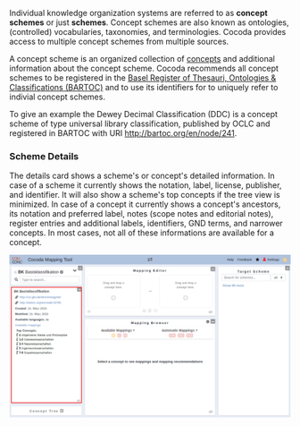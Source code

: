 Individual knowledge organization systems are referred to as **concept schemes** or just **schemes**. Concept schemes are also known as ontologies, (controlled) vocabularies, taxonomies, and terminologies. Cocoda provides access to multiple concept schemes from multiple sources.

A concept scheme is an organized collection of [concepts](#concepts) and additional information about the concept scheme.  Cocoda recommends all concept schemes to be registered in the [Basel Register of Thesauri, Ontologies & Classifications (BARTOC)](https://BARTOC.org) and to use its identifiers for to uniquely refer to indivial concept schemes.

To give an example the Dewey Decimal Classification (DDC) is a concept scheme of type universal library classification, published by OCLC and registered in BARTOC with URI <http://bartoc.org/en/node/241>.

### Scheme Details

The details card shows a scheme's or concept's detailed information. In case of a scheme it currently shows the notation, label, license, publisher, and identifier. It will also show a scheme's top concepts if the tree view is minimized. In case of a concept it currently shows a concept's ancestors, its notation and preferred label, notes (scope notes and editorial notes), register entries and additional labels, identifiers, GND terms, and narrower concepts. In most cases, not all of these informations are available for a concept.

![](img/cocoda-classdet-en.png)
